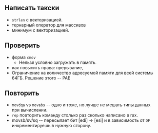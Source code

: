 ## Написать такски
- `strlen` c векторизацией.
- тернарный оператор для массивов
- минимум с векторизацией.

## Проверить
- форма `cmov`
  - Нельзя условно загружать в память.
- как повысить права: прерывание,
- Ограничение на количество адресуемой памяти для всей системы 64ГБ. Решение этого -- PAE

## Повторить

- `movdqa` vs `movabs` -- одно и тоже, но лучше не мешать типы данных при вычислении.
- `rep` повторить команду столько раз сколько написано в rax.
- movsb/sv/sq -- пересылает бит \[edi\] -> \[esi\] и в зависимость от `DF` инкрементируешь в нужную сторону.
